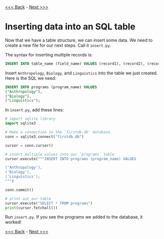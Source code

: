 [<<< Back](2-buildtable.md) - [Next >>>](3b-pythonic.md)

# Inserting data into an SQL table

Now that we have a table structure, we can insert some data. We need to create a new file for our next steps. Call it `insert.py`.

The syntax for inserting multiple records is:

```sql
INSERT INTO table_name (field_name) VALUES (record1), (record2), (record3);
```

Insert `Anthropology`, `Biology`, and `Linguistics` into the table we just created. Here is the SQL we need:

```sql
INSERT INTO programs (program_name) VALUES
("Anthropology"),
("Biology"),
("Linguistics");
```

In `insert.py`, add these lines:

```python
# import sqlite library
import sqlite3

# Make a connection to the 'firstdb.db' database.
conn = sqlite3.connect("firstdb.db")

cursor = conn.cursor()

# insert multiple values into our 'programs' table
cursor.execute("""INSERT INTO programs (program_name) VALUES

('Anthropology'),
('Biology'),
('Linguistics');
""")

conn.commit()

# print out our table
cursor.execute("SELECT * FROM programs")
print(cursor.fetchall())
```

Run `insert.py`. If you see the programs we added to the database, it worked!

[<<< Back](2-buildtable.md) - [Next >>>](3b-pythonic.md)
